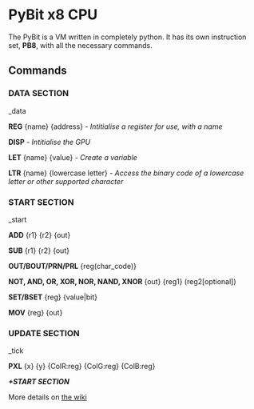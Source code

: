 # PyBit x8 CPU

The PyBit is a VM written in completely python. It has its own instruction set, **PB8**, with all the necessary commands.

## Commands

### DATA SECTION
_data

**REG** {name} {address} *- Intitialise a register for use, with a name*

**DISP** *- Intitialise the GPU*

**LET** {name} {value} *- Create a variable*

**LTR** {name} {lowercase letter} *- Access the binary code of a lowercase letter or other supported character*

### START SECTION
_start

**ADD** {r1} {r2} {out}

**SUB** {r1} {r2} {out}

**OUT/BOUT/PRN/PRL** {reg(char_code)}

**NOT, AND, OR, XOR, NOR, NAND, XNOR** {out} {reg1} (reg2[optional])

**SET/BSET** {reg} {value|bit}

**MOV** {reg} {out}

### UPDATE SECTION
_tick

**PXL** {x} {y} {ColR:reg} {ColG:reg} {ColB:reg}

***+START SECTION***

More details on [the wiki](https://github.com/neel902/PyBit/wiki)